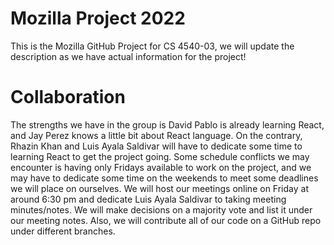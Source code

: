 # Mozilla Project 2022
This is the Mozilla GitHub Project for CS 4540-03, we will update the description as we have actual information for the project!


# Collaboration
The strengths we have in the group is David Pablo is already learning React, and Jay Perez knows a little bit about React language. On the contrary, Rhazin Khan and Luis Ayala Saldivar will have to dedicate some time to learning React to get the project going. Some schedule conflicts we may encounter is having only Fridays available to work on the project, and we may have to dedicate some time on the weekends to meet some deadlines we will place on ourselves. We will host our meetings online on Friday at around 6:30 pm and dedicate Luis Ayala Saldivar to taking meeting minutes/notes. We will make decisions on a majority vote and list it under our meeting notes. Also, we will contribute all of our code on a GitHub repo under different branches.

